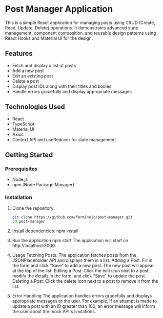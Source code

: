 # Post Manager Application

This is a simple React application for managing posts using CRUD (Create, Read, Update, Delete) operations. It demonstrates advanced state management, component composition, and reusable design patterns using React Hooks and Material UI for the design.

## Features

- Fetch and display a list of posts
- Add a new post
- Edit an existing post
- Delete a post
- Display post IDs along with their titles and bodies
- Handle errors gracefully and display appropriate messages

## Technologies Used

- React
- TypeScript
- Material UI
- Axios
- Context API and useReducer for state management

## Getting Started

### Prerequisites

- Node.js
- npm (Node Package Manager)

### Installation

1. Clone the repository:
   ```bash
   git clone https://github.com/ferminejc/post-manager.git
   cd post-manager

2. Install dependencies:
   npm install

3. Run the application
   npm start
   The application will start on http://localhost:3000.

4. Usage
   Fetching Posts: The application fetches posts from the JSONPlaceholder API and displays them in a list.
   Adding a Post: Fill in the form and click "Save" to add a new post. The new post will appear at the top of the list.
   Editing a Post: Click the edit icon next to a post, modify the details in the form, and click "Save" to update the post.
   Deleting a Post: Click the delete icon next to a post to remove it from the list.

5. Error Handling
   The application handles errors gracefully and displays appropriate messages to the user. For example, if an attempt is made to update a post with an ID greater than 100, an error message will inform the user about the mock API's limitations.